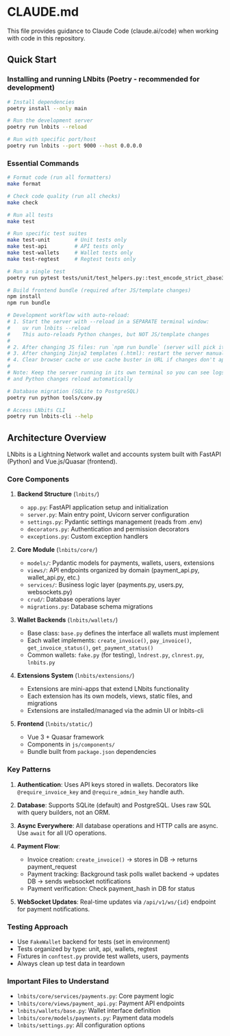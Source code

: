# CLAUDE.md

This file provides guidance to Claude Code (claude.ai/code) when working with code in this repository.

## Quick Start

### Installing and running LNbits (Poetry - recommended for development)

```bash
# Install dependencies
poetry install --only main

# Run the development server
poetry run lnbits --reload

# Run with specific port/host
poetry run lnbits --port 9000 --host 0.0.0.0
```

### Essential Commands

```bash
# Format code (run all formatters)
make format

# Check code quality (run all checks)
make check

# Run all tests
make test

# Run specific test suites
make test-unit        # Unit tests only
make test-api         # API tests only
make test-wallets     # Wallet tests only
make test-regtest     # Regtest tests only

# Run a single test
poetry run pytest tests/unit/test_helpers.py::test_encode_strict_zbase32 -v

# Build frontend bundle (required after JS/template changes)
npm install
npm run bundle

# Development workflow with auto-reload:
# 1. Start the server with --reload in a SEPARATE terminal window:
#    uv run lnbits --reload
#    This auto-reloads Python changes, but NOT JS/template changes
#
# 2. After changing JS files: run `npm run bundle` (server will pick it up)
# 3. After changing Jinja2 templates (.html): restart the server manually
# 4. Clear browser cache or use cache buster in URL if changes don't appear
#
# Note: Keep the server running in its own terminal so you can see logs
# and Python changes reload automatically

# Database migration (SQLite to PostgreSQL)
poetry run python tools/conv.py

# Access LNbits CLI
poetry run lnbits-cli --help
```

## Architecture Overview

LNbits is a Lightning Network wallet and accounts system built with FastAPI (Python) and Vue.js/Quasar (frontend).

### Core Components

1. **Backend Structure** (`lnbits/`)
   - `app.py`: FastAPI application setup and initialization
   - `server.py`: Main entry point, Uvicorn server configuration
   - `settings.py`: Pydantic settings management (reads from .env)
   - `decorators.py`: Authentication and permission decorators
   - `exceptions.py`: Custom exception handlers

2. **Core Module** (`lnbits/core/`)
   - `models/`: Pydantic models for payments, wallets, users, extensions
   - `views/`: API endpoints organized by domain (payment_api.py, wallet_api.py, etc.)
   - `services/`: Business logic layer (payments.py, users.py, websockets.py)
   - `crud/`: Database operations layer
   - `migrations.py`: Database schema migrations

3. **Wallet Backends** (`lnbits/wallets/`)
   - Base class: `base.py` defines the interface all wallets must implement
   - Each wallet implements: `create_invoice()`, `pay_invoice()`, `get_invoice_status()`, `get_payment_status()`
   - Common wallets: `fake.py` (for testing), `lndrest.py`, `clnrest.py`, `lnbits.py`

4. **Extensions System** (`lnbits/extensions/`)
   - Extensions are mini-apps that extend LNbits functionality
   - Each extension has its own models, views, static files, and migrations
   - Extensions are installed/managed via the admin UI or lnbits-cli

5. **Frontend** (`lnbits/static/`)
   - Vue 3 + Quasar framework
   - Components in `js/components/`
   - Bundle built from `package.json` dependencies

### Key Patterns

1. **Authentication**: Uses API keys stored in wallets. Decorators like `@require_invoice_key` and `@require_admin_key` handle auth.

2. **Database**: Supports SQLite (default) and PostgreSQL. Uses raw SQL with query builders, not an ORM.

3. **Async Everywhere**: All database operations and HTTP calls are async. Use `await` for all I/O operations.

4. **Payment Flow**:
   - Invoice creation: `create_invoice()` → stores in DB → returns payment_request
   - Payment tracking: Background task polls wallet backend → updates DB → sends websocket notifications
   - Payment verification: Check payment_hash in DB for status

5. **WebSocket Updates**: Real-time updates via `/api/v1/ws/{id}` endpoint for payment notifications.

### Testing Approach

- Use `FakeWallet` backend for tests (set in environment)
- Tests organized by type: unit, api, wallets, regtest
- Fixtures in `conftest.py` provide test wallets, users, payments
- Always clean up test data in teardown

### Important Files to Understand

- `lnbits/core/services/payments.py`: Core payment logic
- `lnbits/core/views/payment_api.py`: Payment API endpoints
- `lnbits/wallets/base.py`: Wallet interface definition
- `lnbits/core/models/payments.py`: Payment data models
- `lnbits/settings.py`: All configuration options
